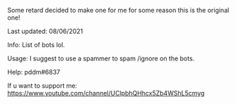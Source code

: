 Some retard decided to make one for me for some reason this is the original one!

Last updated: 08/06/2021

Info: 
List of bots lol. 

Usage: 
I suggest to use a spammer to spam /ignore on the bots.

Help:
pddm#6837

If u want to support me: 
https://www.youtube.com/channel/UClpbhQHhcx5Zb4WShL5cmyg
